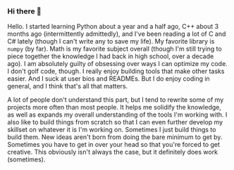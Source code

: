 ### Hi there 👋

Hello. I started learning Python about a year and a half ago, C++ about 3 months ago (intermittently admittedly), and I've been reading a lot of C and C# lately (though I can't write any to save my life). My favorite library is `numpy` (by far). Math is my favorite subject overall (though I'm still trying to piece together the knowledge I had back in high school, over a decade ago). I am absolutely guilty of obsessing over ways I can optimize my code. I don't golf code, though. I really enjoy building tools that make other tasks easier. And I suck at user bios and READMEs. But I do enjoy coding in general, and I think that's all that matters.

A lot of people don't understand this part, but I tend to rewrite some of my projects more often than most people. It helps me solidify the knowledge, as well as expands my overall understanding of the tools I'm working with. I also like to build things from scratch so that I can even further develop my skillset on whatever it is I'm working on. Sometimes I just build things to build them. New ideas aren't born from doing the bare minimum to get by. Sometimes you have to get in over your head so that you're forced to get creative. This obviously isn't always the case, but it definitely does work (sometimes).



<!--
**H4CKY54CK/H4CKY54CK** is a ✨ _special_ ✨ repository because its `README.md` (this file) appears on your GitHub profile.

Here are some ideas to get you started:

- 🔭 I’m currently working on ...
- 🌱 I’m currently learning ...
- 👯 I’m looking to collaborate on ...
- 🤔 I’m looking for help with ...
- 💬 Ask me about ...
- 📫 How to reach me: ...
- 😄 Pronouns: ...
- ⚡ Fun fact: ...
-->
